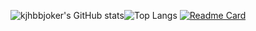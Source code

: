 
![kjhbbjoker's GitHub stats](https://github-readme-stats.vercel.app/api?username=kjhbbjoker&show_icons=true&theme=onedark)![Top Langs](https://github-readme-stats.vercel.app/api/top-langs/?username=kjhbbjoker&layout=compact&&show_icons=true&theme=onedark)
[![Readme Card](https://github-readme-stats.vercel.app/api/pin/?username=kjhbbjoker&repo=https://github.com/kjhbbjoker/Clone_Backend)](https://github.com/kjhbbjoker/Clone_Backend)
<!--
**kjhbbjoker/kjhbbjoker** is a ✨ _special_ ✨ repository because its `README.md` (this file) appears on your GitHub profile.

Here are some ideas to get you started:

- 🔭 I’m currently working on ...
- 🌱 I’m currently learning ...
- 👯 I’m looking to collaborate on ...
- 🤔 I’m looking for help with ...
- 💬 Ask me about ...
- 📫 How to reach me: ...
- 😄 Pronouns: ...
- ⚡ Fun fact: ...
-->
